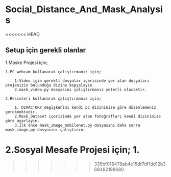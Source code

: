 # Social_Distance_And_Mask_Analysis
<<<<<<< HEAD

## **Setup için gerekli olanlar**
1.Maske Projesi için;

    1.PC webcam kullanarak çalıştırmanız için;

        1.Video için gerekli dosyalar içerisinde yer alan dosyaları projenizin bulunduğu dizine kopyalayın.
        2.mask_video.py dosyasını çalıştırmanız yeterli olacaktır.

    2.Resimleri kullanarak çalıştırmanız için;
    
        1. DIRACTORY değişkenini kendi pc dizininize göre düzenlemeniz gerekmektedir.
        2.Mask_Dataset içerisinde yer alan fotoğrafları kendi dizininize göre ayarlayın.
        3.İlk önce mask_image_mobilenet.py dosyasını daha sonra mask_image.py dosyasını çalıştırın.

2.Sosyal Mesafe Projesi için;
    1.
=======
>>>>>>> 335bf018478ab4e15df7df1dd12b368482198680
